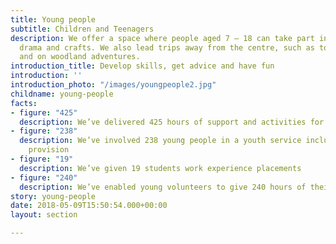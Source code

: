 ```yaml
---
title: Young people
subtitle: Children and Teenagers
description: We offer a space where people aged 7 – 18 can take part in sports, music,
  drama and crafts. We also lead trips away from the centre, such as to local museums
  and on woodland adventures.
introduction_title: Develop skills, get advice and have fun
introduction: ''
introduction_photo: "/images/youngpeople2.jpg"
childname: young-people
facts:
- figure: "425"
  description: We’ve delivered 425 hours of support and activities for young people
- figure: "238"
  description: We’ve involved 238 young people in a youth service including holiday
    provision
- figure: "19"
  description: We’ve given 19 students work experience placements
- figure: "240"
  description: We’ve enabled young volunteers to give 240 hours of their time
story: young-people
date: 2018-05-09T15:50:54.000+00:00
layout: section

---
```

